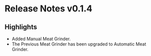 # Release Notes v0.1.4

## Highlights
- Added Manual Meat Grinder.
- The Previous Meat Grinder has been upgraded to Automatic Meat Grinder.
